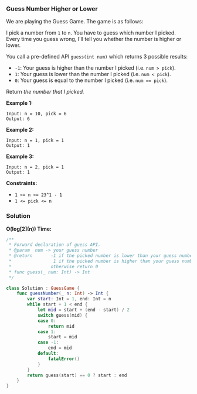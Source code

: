 
### Guess Number Higher or Lower

We are playing the Guess Game. The game is as follows:

I pick a number from `1` to `n`. You have to guess which number I picked.</br>
Every time you guess wrong, I'll tell you whether the number is higher or lower.

You call a pre-defined API `guess(int num)` which returns 3 possible results:
* `-1`: Your guess is higher than the number I picked (i.e. `num > pick`).
* `1`: Your guess is lower than the number I picked (i.e. `num < pick`).
* `0`: Your guess is equal to the number I picked (i.e. `num == pick`).

Return _the number that I picked._

__Example 1:__
```
Input: n = 10, pick = 6
Output: 6
```

__Example 2:__
```
Input: n = 1, pick = 1
Output: 1
```

__Example 3:__
```
Input: n = 2, pick = 1
Output: 1
```

__Constraints:__
* `1 <= n <= 23^1 - 1`
* `1 <= pick <= n`


### Solution
__O(log\[2\](n)) Time:__
```Swift
/** 
 * Forward declaration of guess API.
 * @param  num -> your guess number
 * @return       -1 if the picked number is lower than your guess number
 *                1 if the picked number is higher than your guess number
 *               otherwise return 0
 * func guess(_ num: Int) -> Int 
 */

class Solution : GuessGame {
    func guessNumber(_ n: Int) -> Int {
        var start: Int = 1, end: Int = n
        while start + 1 < end {
            let mid = start + (end - start) / 2
            switch guess(mid) {
            case 0:
                return mid
            case 1:
                start = mid
            case -1:
                end = mid
            default:
                fatalError()
            }
        }
        return guess(start) == 0 ? start : end
    }
}
```